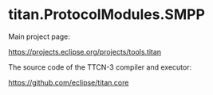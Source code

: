 # titan.ProtocolModules.SMPP

Main project page:

https://projects.eclipse.org/projects/tools.titan

The source code of the TTCN-3 compiler and executor:

https://github.com/eclipse/titan.core
